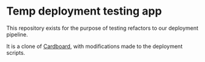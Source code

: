 # Temp deployment testing app

This repository exists for the purpose of testing refactors to our deployment pipeline.

It is a clone of [Cardboard](https://github.com/cardstack/cardboard), with modifications made to the deployment scripts.
